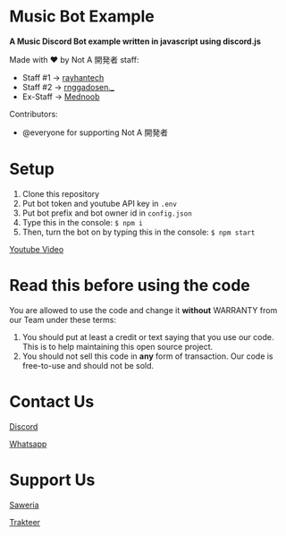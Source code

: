 # Music Bot Example

  **A Music Discord Bot example written in javascript using discord.js**
  
  Made with ♥ by Not A 開発者 staff: 
  - Staff #1 -> [rayhantech](https://github.com/rayhantech)
  - Staff #2 -> [rnggadosen._](https://github.com/RanggaGultom)
  - Ex-Staff -> [Mednoob](https://github.com/Mednoob)
  
  Contributors:
  - @everyone for supporting Not A 開発者
  
# Setup
  1. Clone this repository
  2. Put bot token and youtube API key in `.env`
  3. Put bot prefix and bot owner id in `config.json`
  4. Type this in the console: `$ npm i`
  5. Then, turn the bot on by typing this in the console: `$ npm start`
  
  [Youtube Video](https://youtu.be/rigmqMtWfzM)
  
# Read this before using the code
  You are allowed to use the code and change it **without** WARRANTY from our Team under these terms:
  1. You should put at least a credit or text saying that you use our code. This is to help maintaining this open source project.
  2. You should not sell this code in **any** form of transaction. Our code is free-to-use and should not be sold.
  
# Contact Us
 [Discord](https://clidev.my.id/discord)
 
 [Whatsapp](https://chat.whatsapp.com/FRbJk3AIMwL2pKe95IrBwX)
 
# Support Us
[Saweria](https://clidev.my.id/donate/saweria)

[Trakteer](https://clidev.my.id/donate/trakteer)
